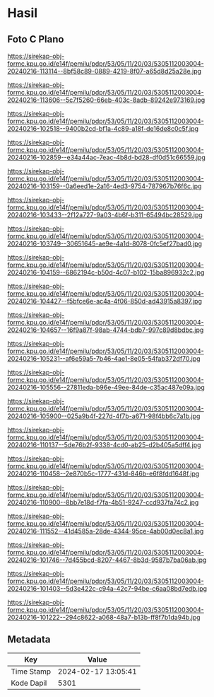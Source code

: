 # Hasil

## Foto C Plano

https://sirekap-obj-formc.kpu.go.id/e14f/pemilu/pdpr/53/05/11/20/03/5305112003004-20240216-113114--8bf58c89-0889-4219-8f07-a65d8d25a28e.jpg

https://sirekap-obj-formc.kpu.go.id/e14f/pemilu/pdpr/53/05/11/20/03/5305112003004-20240216-113606--5c7f5260-66eb-403c-8adb-89242e973169.jpg

https://sirekap-obj-formc.kpu.go.id/e14f/pemilu/pdpr/53/05/11/20/03/5305112003004-20240216-102518--9400b2cd-bf1a-4c89-a18f-de16de8c0c5f.jpg

https://sirekap-obj-formc.kpu.go.id/e14f/pemilu/pdpr/53/05/11/20/03/5305112003004-20240216-102859--e34a44ac-7eac-4b8d-bd28-df0d51c66559.jpg

https://sirekap-obj-formc.kpu.go.id/e14f/pemilu/pdpr/53/05/11/20/03/5305112003004-20240216-103159--0a6eed1e-2a16-4ed3-9754-787967b76f6c.jpg

https://sirekap-obj-formc.kpu.go.id/e14f/pemilu/pdpr/53/05/11/20/03/5305112003004-20240216-103433--2f12a727-9a03-4b6f-b311-65494bc28529.jpg

https://sirekap-obj-formc.kpu.go.id/e14f/pemilu/pdpr/53/05/11/20/03/5305112003004-20240216-103749--30651645-ae9e-4a1d-8078-0fc5ef27bad0.jpg

https://sirekap-obj-formc.kpu.go.id/e14f/pemilu/pdpr/53/05/11/20/03/5305112003004-20240216-104159--6862194c-b50d-4c07-b102-15ba896932c2.jpg

https://sirekap-obj-formc.kpu.go.id/e14f/pemilu/pdpr/53/05/11/20/03/5305112003004-20240216-104427--f5bfce6e-ac4a-4f06-850d-ad43915a8397.jpg

https://sirekap-obj-formc.kpu.go.id/e14f/pemilu/pdpr/53/05/11/20/03/5305112003004-20240216-104657--16f9a87f-98ab-4744-bdb7-997c89d8bdbc.jpg

https://sirekap-obj-formc.kpu.go.id/e14f/pemilu/pdpr/53/05/11/20/03/5305112003004-20240216-105231--af6e59a5-7b46-4ae1-8e05-54fab372df70.jpg

https://sirekap-obj-formc.kpu.go.id/e14f/pemilu/pdpr/53/05/11/20/03/5305112003004-20240216-105556--27811eda-b96e-49ee-84de-c35ac487e09a.jpg

https://sirekap-obj-formc.kpu.go.id/e14f/pemilu/pdpr/53/05/11/20/03/5305112003004-20240216-105900--025a9b4f-227d-4f7b-a671-98f4bb6c7a1b.jpg

https://sirekap-obj-formc.kpu.go.id/e14f/pemilu/pdpr/53/05/11/20/03/5305112003004-20240216-110137--5de76b2f-9338-4cd0-ab25-d2b405a5dff4.jpg

https://sirekap-obj-formc.kpu.go.id/e14f/pemilu/pdpr/53/05/11/20/03/5305112003004-20240216-110458--2e870b5c-1777-431d-846b-e6f8fdd1648f.jpg

https://sirekap-obj-formc.kpu.go.id/e14f/pemilu/pdpr/53/05/11/20/03/5305112003004-20240216-110900--8bb7e18d-f7fa-4b51-9247-ccd937fa74c2.jpg

https://sirekap-obj-formc.kpu.go.id/e14f/pemilu/pdpr/53/05/11/20/03/5305112003004-20240216-111552--41d4585a-28de-4344-95ce-4ab00d0ec8a1.jpg

https://sirekap-obj-formc.kpu.go.id/e14f/pemilu/pdpr/53/05/11/20/03/5305112003004-20240216-101746--7d455bcd-8207-4467-8b3d-9587b7ba06ab.jpg

https://sirekap-obj-formc.kpu.go.id/e14f/pemilu/pdpr/53/05/11/20/03/5305112003004-20240216-101403--5d3e422c-c94a-42c7-94be-c6aa08bd7edb.jpg

https://sirekap-obj-formc.kpu.go.id/e14f/pemilu/pdpr/53/05/11/20/03/5305112003004-20240216-101222--294c8622-a068-48a7-b13b-ff8f7b1da94b.jpg


## Metadata

| Key        | Value               |
| ---------- | ------------------- |
| Time Stamp | 2024-02-17 13:05:41 |
| Kode Dapil | 5301                |



